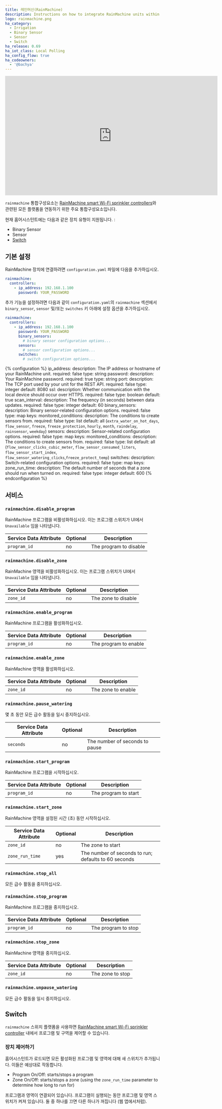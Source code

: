 ```yaml
---
title: 레인머신(RainMachine)
description: Instructions on how to integrate RainMachine units within Home Assistant.
logo: rainmachine.png
ha_category:
  - Irrigation
  - Binary Sensor
  - Sensor
  - Switch
ha_release: 0.69
ha_iot_class: Local Polling
ha_config_flow: true
ha_codeowners:
  - '@bachya'
---
```


<iframe width="690" height="388" src="https://www.youtube.com/embed/Q0afxjfgPKs" frameborder="0" allow="accelerometer; autoplay; encrypted-media; gyroscope; picture-in-picture" allowfullscreen></iframe>

`rainmachine` 통합구성요소는 [RainMachine smart Wi-Fi sprinkler controllers](https://www.rainmachine.com/)와 관련된 모든 플랫폼을 연동하기 위한 주요 통합구성요소입니다.

현재 홈어시스턴트에는 다음과 같은 장치 유형이 지원됩니다. :

- Binary Sensor
- Sensor
- [Switch](#switch)

## 기본 설정

RainMachine 장치에 연결하려면 `configuration.yaml` 파일에 다음을 추가하십시오.

```yaml
rainmachine:
  controllers:
    - ip_address: 192.168.1.100
      password: YOUR_PASSWORD
```

추가 기능을 설정하려면 다음과 같이 `configuration.yaml`의 `rainmachine` 섹션에서 `binary_sensor`, `sensor` 및/또는 `switches` 키 아래에 설정 옵션을 추가하십시오.

```yaml
rainmachine:
  controllers:
    - ip_address: 192.168.1.100
      password: YOUR_PASSWORD
      binary_sensors:
        # binary sensor configuration options...
      sensors:
        # sensor configuration options...
      switches:
        # switch configuration options...
```

{% configuration %}
ip_address:
  description: The IP address or hostname of your RainMachine unit.
  required: false
  type: string
password:
  description: Your RainMachine password.
  required: true
  type: string
port:
  description: The TCP port used by your unit for the REST API.
  required: false
  type: integer
  default: 8080
ssl:
  description: Whether communication with the local device should occur over HTTPS.
  required: false
  type: boolean
  default: true
scan_interval:
  description: The frequency (in seconds) between data updates.
  required: false
  type: integer
  default: 60
binary_sensors:
  description: Binary sensor-related configuration options.
  required: false
  type: map
  keys:
    monitored_conditions:
      description: The conditions to create sensors from.
      required: false
      type: list
      default: all (`extra_water_on_hot_days`, `flow_sensor`, `freeze`, `freeze_protection`, `hourly`, `month`, `raindelay`, `rainsensor`, `weekday`)
sensors:
  description: Sensor-related configuration options.
  required: false
  type: map
  keys:
    monitored_conditions:
      description: The conditions to create sensors from.
      required: false
      type: list
      default: all (`flow_sensor_clicks_cubic_meter`, `flow_sensor_consumed_liters`, `flow_sensor_start_index`, `flow_sensor_watering_clicks`,`freeze_protect_temp`)
switches:
  description: Switch-related configuration options.
  required: false
  type: map
  keys:
    zone_run_time:
      description: The default number of seconds that a zone should run when turned on.
      required: false
      type: integer
      default: 600
{% endconfiguration %}

## 서비스

### `rainmachine.disable_program`

RainMachine 프로그램을 비활성화하십시오. 이는 프로그램 스위치가
UI에서 `Unavailable` 임을 나타냅니다.

| Service Data Attribute    | Optional | Description             |
|---------------------------|----------|-------------------------|
| `program_id`              |      no  | The program to disable  |

### `rainmachine.disable_zone`

RainMachine 영역을 비활성화하십시오. 이는 프로그램 스위치가
UI에서 `Unavailable` 임을 나타냅니다.

| Service Data Attribute    | Optional | Description             |
|---------------------------|----------|-------------------------|
| `zone_id`                 |      no  | The zone to disable     |

### `rainmachine.enable_program`

RainMachine 프로그램을 활성화하십시오.

| Service Data Attribute    | Optional | Description             |
|---------------------------|----------|-------------------------|
| `program_id`              |      no  | The program to enable   |

### `rainmachine.enable_zone`

RainMachine 영역을 활성화하십시오.

| Service Data Attribute    | Optional | Description             |
|---------------------------|----------|-------------------------|
| `zone_id`                 |      no  | The zone to enable      |

### `rainmachine.pause_watering`

몇 초 동안 모든 급수 활동을 일시 중지하십시오.

| Service Data Attribute    | Optional | Description                    |
|---------------------------|----------|--------------------------------|
| `seconds`                 |      no  | The number of seconds to pause |

### `rainmachine.start_program`

RainMachine 프로그램을 시작하십시오.

| Service Data Attribute    | Optional | Description          |
|---------------------------|----------|----------------------|
| `program_id`              |      no  | The program to start |

### `rainmachine.start_zone`

RainMachine 영역을 설정된 시간 (초) 동안 시작하십시오.

| Service Data Attribute    | Optional | Description                                          |
|---------------------------|----------|------------------------------------------------------|
| `zone_id`                 |      no  | The zone to start                                    |
| `zone_run_time`           |      yes | The number of seconds to run; defaults to 60 seconds |

### `rainmachine.stop_all`

모든 급수 활동을 중지하십시오.

### `rainmachine.stop_program`

RainMachine 프로그램을 중지하십시오.

| Service Data Attribute    | Optional | Description          |
|---------------------------|----------|----------------------|
| `program_id`              |      no  | The program to stop  |

### `rainmachine.stop_zone`

RainMachine 영역을 중지하십시오.

| Service Data Attribute    | Optional | Description          |
|---------------------------|----------|----------------------|
| `zone_id`                 |      no  | The zone to stop     |

### `rainmachine.unpause_watering`

모든 급수 활동을 일시 중지하십시오.

## Switch

`rainmachine` 스위치 플랫폼을 사용하면 [RainMachine smart Wi-Fi sprinkler controller](https://www.rainmachine.com/) 내에서 프로그램 및 구역을 제어할 수 있습니다.

### 장치 제어하기

홈어시스턴트가 로드되면 모든 활성화된 프로그램 및 영역에 대해 새 스위치가 추가됩니다. 이들은 예상대로 작동합니다.

- Program On/Off: starts/stops a program
- Zone On/Off: starts/stops a zone (using the `zone_run_time` parameter to determine how long to run for)

프로그램과 영역이 연결되어 있습니다. 프로그램이 실행되는 동안 프로그램 및 영역 스위치가 켜져 있습니다. 둘 중 하나를 끄면 다른 하나가 꺼집니다 (웹 앱에서처럼).